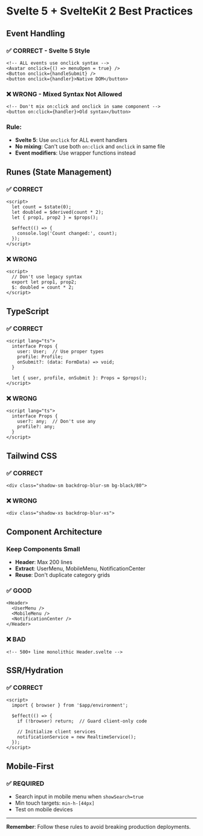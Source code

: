 # Svelte 5 + SvelteKit 2 Best Practices

## Event Handling

### ✅ CORRECT - Svelte 5 Style
```svelte
<!-- ALL events use onclick syntax -->
<Avatar onclick={() => menuOpen = true} />
<Button onclick={handleSubmit} />
<button onclick={handler}>Native DOM</button>
```

### ❌ WRONG - Mixed Syntax Not Allowed
```svelte
<!-- Don't mix on:click and onclick in same component -->
<button on:click={handler}>Old syntax</button>
```

### Rule: 
- **Svelte 5**: Use `onclick` for ALL event handlers
- **No mixing**: Can't use both `on:click` and `onclick` in same file
- **Event modifiers**: Use wrapper functions instead

## Runes (State Management)

### ✅ CORRECT
```svelte
<script>
  let count = $state(0);
  let doubled = $derived(count * 2);
  let { prop1, prop2 } = $props();
  
  $effect(() => {
    console.log('Count changed:', count);
  });
</script>
```

### ❌ WRONG  
```svelte
<script>
  // Don't use legacy syntax
  export let prop1, prop2;
  $: doubled = count * 2;
</script>
```

## TypeScript

### ✅ CORRECT
```svelte
<script lang="ts">
  interface Props {
    user: User;  // Use proper types
    profile: Profile;
    onSubmit?: (data: FormData) => void;
  }
  
  let { user, profile, onSubmit }: Props = $props();
</script>
```

### ❌ WRONG
```svelte
<script lang="ts">
  interface Props {
    user?: any;  // Don't use any
    profile?: any;
  }
</script>
```

## Tailwind CSS

### ✅ CORRECT
```svelte
<div class="shadow-sm backdrop-blur-sm bg-black/80">
```

### ❌ WRONG
```svelte
<div class="shadow-xs backdrop-blur-xs">
```

## Component Architecture

### Keep Components Small
- **Header**: Max 200 lines
- **Extract**: UserMenu, MobileMenu, NotificationCenter
- **Reuse**: Don't duplicate category grids

### ✅ GOOD
```svelte
<Header>
  <UserMenu />
  <MobileMenu />
  <NotificationCenter />
</Header>
```

### ❌ BAD
```svelte
<!-- 500+ line monolithic Header.svelte -->
```

## SSR/Hydration

### ✅ CORRECT
```svelte
<script>
  import { browser } from '$app/environment';
  
  $effect(() => {
    if (!browser) return;  // Guard client-only code
    
    // Initialize client services
    notificationService = new RealtimeService();
  });
</script>
```

## Mobile-First

### ✅ REQUIRED
- Search input in mobile menu when `showSearch=true`
- Min touch targets: `min-h-[44px]`
- Test on mobile devices

---

**Remember**: Follow these rules to avoid breaking production deployments.